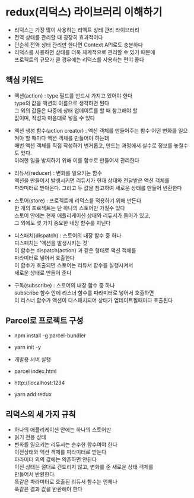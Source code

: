 # redux(리덕스) 라이브러리 이해하기

- 리덕스는 가장 많이 사용하는 리액트 상태 관리 라이브러리
- 전역 상태를 관리할 때 굉장히 효과적이다
- 단순히 전역 상태 관리만 한다면 Context API로도 충분하다
- 리덕스를 사용하면 상태를 더욱 체계적으로 관리할 수 있기 때문에  
  프로젝트의 규모가 클 경우에는 리덕스를 사용하는 편이 좋다

## 핵심 키워드

- 액션(action) : type 필드를 반드시 가지고 있어야 한다  
  type의 값을 액션의 이름으로 생각하면 된다  
  그 외의 값들은 나중에 상태 업데이트를 할 때 참고해야 할  
  값이며, 작성자 마음대로 넣을 수 있다

- 액션 생성 함수(action creator) : 액션 객체를 만들어주는 함수
  어떤 변화를 일으켜야 할 때마다 액션 객체를 만들어야 하는데  
  매번 액션 객체를 직접 작성하기 번거롭고, 만드는 과정에서 실수로
  정보를 놓칠수도 있다.  
  이러한 일을 방지하기 위해 이를 함수로 만들어서 관리한다

- 리듀서(reducer) : 변화를 일으키는 함수  
  액션을 만들어서 발생시키면 리듀서가 현재 상태와 전달받은 액션 객체를  
  파라미터로 받아온다. 그리고 두 값을 참고하여 새로운 상태를 만들어 반환한다

- 스토어(store) : 프로젝트에 리덕스를 적용하기 위해 만든다  
  한 개의 프로젝트는 단 하나의 스토어만 가질수 있다  
  스토어 안에는 현재 애플리케이션 상태와 리듀서가 들어가 있고,  
  그 외에도 몇 가지 중요한 내장 함수를 지닌다

- 디스패치(dispatch) : 스토어의 내장 함수 중 하나  
  디스패치는 '액션을 발생시키는 것'  
  이 함수는 dispatch(action) 과 같은 형태로 액션 객체를  
  파라미터로 넣어서 호출한다  
  이 함수가 호출되면 스토어는 리듀서 함수를 실행시켜서  
  새로운 상태로 만들어 준다

- 구독(subscribe) : 스토어의 내장 함수 중 하나  
  subscribe 함수 안에 리스너 함수를 파라미터로 넣어서 호출하면  
  이 리스너 함수가 액션이 디스패치되어 상태가 업데이트될때마다 호출된다

## Parcel로 프로젝트 구성

- npm install -g parcel-bundler
- yarn init -y

- 개발용 서버 실행
- parcel index.html

- http://localhost:1234

- yarn add redux

## 리덕스의 세 가지 규칙

- 하나의 애플리케이션 안에는 하나의 스토어만
- 읽기 전용 상태
- 변화를 일으키는 리듀서는 순수한 함수여야 한다  
  이전상태와 액션 객체를 파라미터로 받는다  
  파라미터 외의 값에는 의존하면 안된다  
  이전 상태는 절대로 건드리지 않고, 변화를 준 새로운 상태 객체를  
  만들어서 반환한다.  
  똑같은 파라미터로 호출된 리듀서 함수는 언제나  
  똑같은 결과 값을 반환해야 한다
